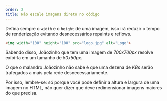```yaml
---
order: 2
title: Não escale imagens direto no código
---
```


Defina sempre o `width` e o `height` de uma imagem, isso irá reduzir o tempo de renderização evitando desnecessários repaints e reflows.

```html
<img width="100" height="100" src="logo.jpg" alt="Logo">
```

Sabendo disso, Joãozinho que tem uma imagem de *700x700px* resolve exibí-la em um tamanho de *50x50px*.

O que o malandro Joãozinho não sabe é que uma dezena de *KBs* serão trafegados a mais pela rede desnecessariamente.

Por isso, lembre-se: só porque você pode definir a altura e largura de uma imagem no HTML, não quer dizer que deve redimensionar imagens maiores do que precisa.
